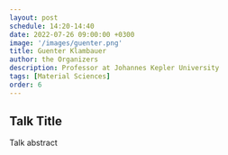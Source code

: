 ```yaml
---
layout: post
schedule: 14:20-14:40
date: 2022-07-26 09:00:00 +0300
image: '/images/guenter.png'
title: Guenter Klambauer
author: the Organizers
description: Professor at Johannes Kepler University
tags: [Material Sciences]
order: 6
---
```


## Talk Title
Talk abstract
